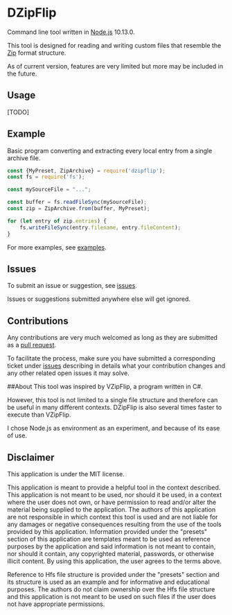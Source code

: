 # DZipFlip
Command line tool written in [Node.js](https://nodejs.org/en/) 10.13.0.

This tool is designed for reading and writing custom files that resemble the [Zip](https://en.wikipedia.org/wiki/Zip_(file_format)#Structure) format structure.

As of current version, features are very limited but more may be included in the future.

## Usage
[TODO]

## Example
Basic program converting and extracting every local entry from a single archive file.

```javascript
const {MyPreset, ZipArchive} = require('dzipflip');
const fs = require('fs');

const mySourceFile = "...";

const buffer = fs.readFileSync(mySourceFile);
const zip = ZipArchive.from(buffer, MyPreset);

for (let entry of zip.entries) {
    fs.writeFileSync(entry.filename, entry.fileContent);
}
```

For more examples, see [examples]().

## Issues
To submit an issue or suggestion, see [issues]().

Issues or suggestions submitted anywhere else will get ignored.

## Contributions
Any contributions are very much welcomed as long as they are submitted as a [pull request]().

To facilitate the process, make sure you have submitted a corresponding ticket under [issues]() describing in details what your contribution changes and any other related open issues it may solve.

##About
This tool was inspired by VZipFlip, a program written in C#.

However, this tool is not limited to a single file structure and therefore can be useful in many different contexts.
DZipFlip is also several times faster to execute than VZipFlip.

I chose Node.js as environment as an experiment, and because of its ease of use.

## Disclaimer
This application is under the MIT license.

This application is meant to provide a helpful tool in the context described.
This application is not meant to be used, nor should it be used, in a context where the user does not own, or have permission to read and/or alter the material being supplied to the application.
The authors of this application are not responsible in which context this tool is used and are not liable for any damages or negative consequences resulting from the use of the tools provided by this application.
Information provided under the "presets" section of this application are templates meant to be used as reference purposes by the application and said information is not meant to contain, nor should it contain, any copyrighted material, passwords, or otherwise illicit content.
By using this application, the user agrees to the terms above.

Reference to Hfs file structure is provided under the "presets" section and its structure is used as an example and for informative and educational purposes. The authors do not claim ownership over the Hfs file structure and this application is not meant to be used on such files if the user does not have appropriate permissions.
